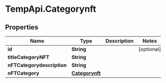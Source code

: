 # TempApi.Categorynft

## Properties

Name | Type | Description | Notes
------------ | ------------- | ------------- | -------------
**id** | **String** |  | [optional] 
**titleCategoryNFT** | **String** |  | 
**nFTCategorydescription** | **String** |  | 
**nFTCategory** | [**Categorynft**](Categorynft.md) |  | 


